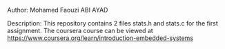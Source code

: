Author: Mohamed Faouzi ABI AYAD

Description: This repository contains 2 files stats.h and stats.c for the first assignment. The coursera course can be viewed at https://www.coursera.org/learn/introduction-embedded-systems


